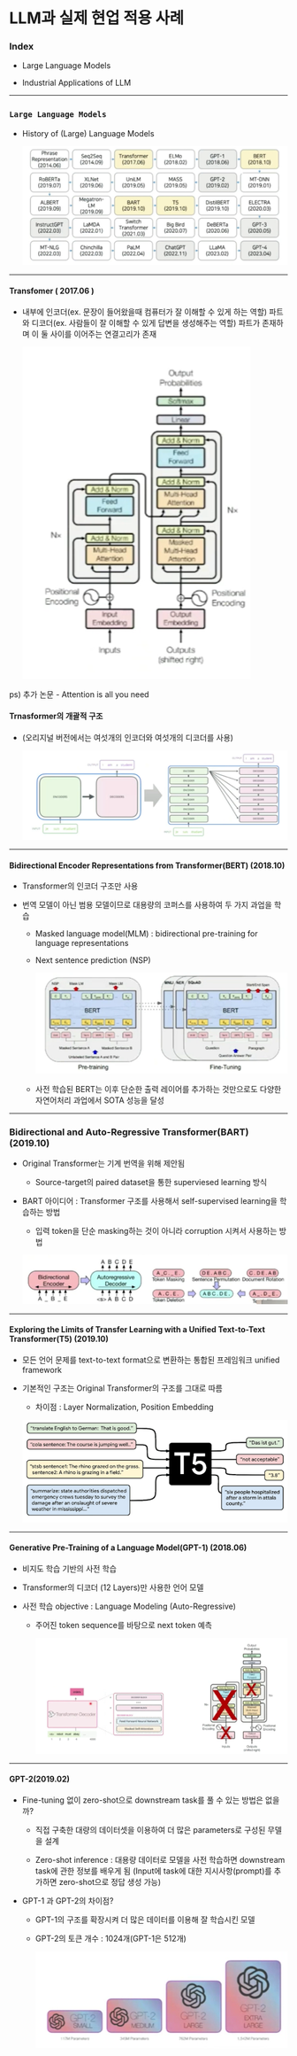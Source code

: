 # LLM과 실제 현업 적용 사례

### Index

- Large Language Models

- Industrial Applications of LLM

---

### `Large Language Models`

- History of (Large) Language Models

  ![alt text](images/image_00.png)

---

#### **Transfomer ( 2017.06 )**

- 내부에 인코더(ex. 문장이 들어왔을때 컴퓨터가 잘 이해할 수 있게 하는 역할) 파트와 디코더(ex. 사람들이 잘 이해할 수 있게 답변을 생성해주는 역할) 파트가 존재하며 이 둘 사이를 이어주는 연결고리가 존재

  ![alt text](images/image_01.png)

ps) 추가 논문 - Attention is all you need

#### Trnasformer의 개괄적 구조

- (오리지널 버전에서는 여섯개의 인코더와 여섯개의 디코더를 사용)

  ![alt text](images/image_02.png)

---

#### **B**idirectional **E**ncoder **R**epresentations from **T**ransformer(BERT) (2018.10)

- Transformer의 인코더 구조만 사용

- 번역 모델이 아닌 범용 모델이므로 대용량의 코퍼스를 사용하여 두 가지 과업을 학습

  - Masked language model(MLM) : bidirectional pre-training for language representations

  - Next sentence prediction (NSP)

    ![alt text](images/image_03.png)

  - 사전 학습된 BERT는 이후 단순한 출력 레이어를 추가하는 것만으로도 다양한 자연어처리 과업에서 SOTA 성능을 달성

---

### **B**idirectional and **A**uto-**R**egressive **T**ransformer(BART) (2019.10)

- Original Transformer는 기계 번역을 위해 제안됨

  - Source-target의 paired dataset을 통한 superviesed learning 방식

- BART 아이디어 : Transformer 구조를 사용해서 self-supervised learning을 학습하는 방법

  - 입력 token을 단순 masking하는 것이 아니라 corruption 시켜서 사용하는 방법

  ![alt text](images/image_04.png)

---

#### Exploring the Limits of **T**ransfer Learning with a Unified **T**ext-**t**o-**T**ext **T**ransformer(T5) (2019.10)

- 모든 언어 문제를 text-to-text format으로 변환하는 통합된 프레임워크 unified framework

- 기본적인 구조는 Original Transformer의 구조를 그대로 따름

  - 차이점 : Layer Normalization, Position Embedding

  ![alt text](images/image_05.png)

---

#### **G**enerative **P**re-**T**raining of a Language Model(GPT-1) (2018.06)

- 비지도 학습 기반의 사전 학습

- Transformer의 디코더 (12 Layers)만 사용한 언어 모델

- 사전 학습 objective : Language Modeling (Auto-Regressive)
  - 주어진 token sequence를 바탕으로 next token 예측

    ![alt text](images/image_06.png)

---

#### GPT-2(2019.02)

- Fine-tuning 없이 zero-shot으로 downstream task를 풀 수 있는 방법은 없을까?

  - 직접 구축한 대량의 데이터셋을 이용하여 더 많은 parameters로 구성된 무델을 설계

  - Zero-shot inference : 대용량 데이터로 모델을 사전 학습하면 downstream task에 관한 정보를 배우게 됨 (Input에 task에 대한 지시사항(prompt)를 추가하면 zero-shot으로 정답 생성 가능)

- GPT-1 과 GPT-2의 차이점?

  - GPT-1의 구조를 확장시켜 더 많은 데이터를 이용해 잘 학습시킨 모델

  - GPT-2의 토큰 개수 : 1024개(GPT-1은 512개)

    ![alt text](images/image_07.png)